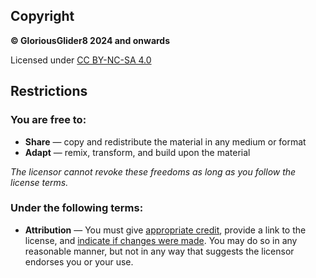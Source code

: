 ## Copyright

**© GloriousGlider8 2024 and onwards**

Licensed under [CC BY-NC-SA 4.0](https://creativecommons.org/licenses/by-nc-sa/4.0)

## Restrictions

### You are free to:

* **Share** — copy and redistribute the material in any medium or format
* **Adapt** — remix, transform, and build upon the material

*The licensor cannot revoke these freedoms as long as you follow the license terms.*

### Under the following terms:

* **Attribution** — You must give [appropriate credit](https://creativecommons.org/licenses/by-nc-sa/4.0/#ref-appropriate-credit), provide a link to the license, and [indicate if changes were made](https://creativecommons.org/licenses/by-nc-sa/4.0/#ref-indicate-changes). You may do so in any reasonable manner, but not in any way that suggests the licensor endorses you or your use.
